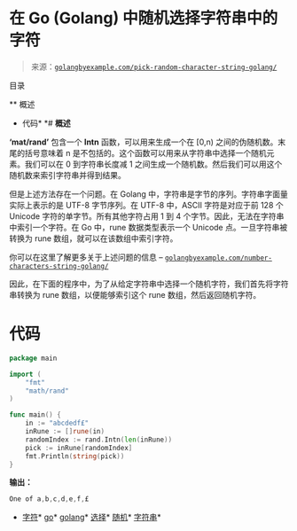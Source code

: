 <!--yml

类别：未分类

日期：2024-10-13 06:16:15

-->

# 在 Go (Golang) 中随机选择字符串中的字符

> 来源：[`golangbyexample.com/pick-random-character-string-golang/`](https://golangbyexample.com/pick-random-character-string-golang/)

目录

**   概述

+   代码*  *# **概述**

**‘mat/rand’** 包含一个 **Intn** 函数，可以用来生成一个在 [0,n) 之间的伪随机数。末尾的括号意味着 n 是不包括的。这个函数可以用来从字符串中选择一个随机元素。我们可以在 0 到字符串长度减 1 之间生成一个随机数。然后我们可以用这个随机数来索引字符串并得到结果。

但是上述方法存在一个问题。在 Golang 中，字符串是字节的序列。字符串字面量实际上表示的是 UTF-8 字节序列。在 UTF-8 中，ASCII 字符是对应于前 128 个 Unicode 字符的单字节。所有其他字符占用 1 到 4 个字节。因此，无法在字符串中索引一个字符。在 Go 中，rune 数据类型表示一个 Unicode 点。一旦字符串被转换为 rune 数组，就可以在该数组中索引字符。

你可以在这里了解更多关于上述问题的信息 – [`golangbyexample.com/number-characters-string-golang/`](https://golangbyexample.com/number-characters-string-golang/)

因此，在下面的程序中，为了从给定字符串中选择一个随机字符，我们首先将字符串转换为 rune 数组，以便能够索引这个 rune 数组，然后返回随机字符。

# **代码**

```go
package main

import (
    "fmt"
    "math/rand"
)

func main() {
    in := "abcdedf£"
    inRune := []rune(in)
    randomIndex := rand.Intn(len(inRune))
    pick := inRune[randomIndex]
    fmt.Println(string(pick))
}
```

**输出：**

```go
One of a,b,c,d,e,f,£
```

+   [字符](https://golangbyexample.com/tag/character/)*   [go](https://golangbyexample.com/tag/go/)*   [golang](https://golangbyexample.com/tag/golang/)*   [选择](https://golangbyexample.com/tag/pick/)*   [随机](https://golangbyexample.com/tag/random/)*   [字符串](https://golangbyexample.com/tag/string/)*
